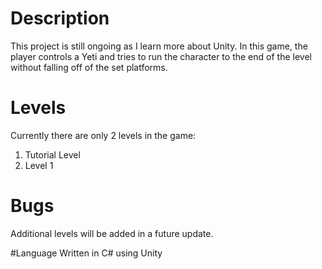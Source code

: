 # Description
This project is still ongoing as I learn more about Unity. In this game, the player controls a Yeti and tries to run the character to the end of the level without falling off of the set platforms.

# Levels
Currently there are only 2 levels in the game:

1. Tutorial Level
2. Level 1

# Bugs
Additional levels will be added in a future update.

#Language
Written in C# using Unity
